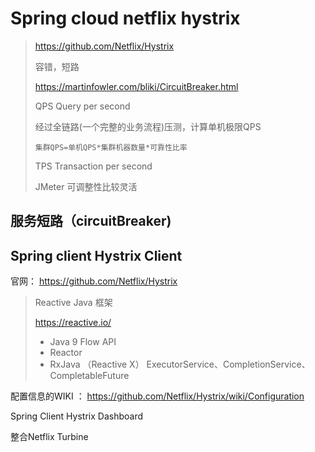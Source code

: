 # Spring cloud netflix hystrix

> https://github.com/Netflix/Hystrix
>
> 容错，短路
>
> https://martinfowler.com/bliki/CircuitBreaker.html 
>
> QPS Query per second
>
> 经过全链路(一个完整的业务流程)压测，计算单机极限QPS 
>
> `集群QPS=单机QPS*集群机器数量*可靠性比率`
>
> TPS Transaction per second
>
>  JMeter 可调整性比较灵活

## 服务短路（circuitBreaker)

## Spring client Hystrix Client

官网： https://github.com/Netflix/Hystrix

> Reactive Java 框架 
>
> https://reactive.io/
>
> * Java 9 Flow API
> * Reactor
> * RxJava （Reactive X）
>   ExecutorService、CompletionService、CompletableFuture

配置信息的WIKI ： <https://github.com/Netflix/Hystrix/wiki/Configuration>

Spring Client Hystrix Dashboard

整合Netflix Turbine